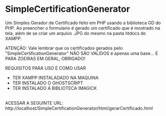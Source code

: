 # SimpleCertificationGenerator
Um Simples Gerador de Certificado feito em PHP usando a biblioteca GD do PHP. Ao preencher o formulario é gerado um certificado que é mostrado na tela, além de se criar um arquivo .JPG do mesmo na pasta htdocs do XAMPP.

ATENÇÃO: Vale lembrar que os certificados gerados pelo "SimpleCertificationGenerator" NÃO SÃO VALIDOS é apenas uma base... E PARA ZOEIRAS EM GERAL, OBRIGADO!

REQUISITOS PARA USO E COMO USAR

<ul>
<li>TER XAMPP INSTALADADO NA MAQUINA</li>
<li>TER INSTALADO O GHOSTSCRIPT</li>
<li>TER INSTALADO A BIBLIOTECA IMAGICK</li>
</ul> <br />
ACESSAR A SEGUINTE URL: http://localhost/SimpleCertificationGenerator/html/gerarCertificado.html
